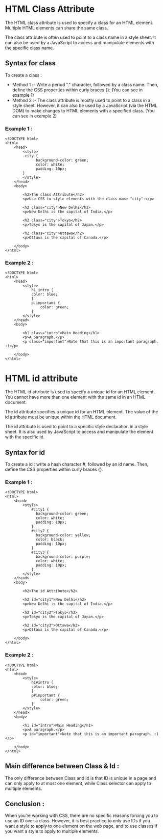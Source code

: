 # HTML Class Attribute

The HTML class attribute is used to specify a class for an HTML element. Multiple HTML elements can share the same class.

The class attribute is often used to point to a class name in a style sheet. It can also be used by a JavaScript to access and manipulate elements with the specific class name.
## Syntax for class 
To create a class :
 * Method 1 :-  Write a period "." character, followed by a class name. Then, define the CSS properties within curly braces {}:  (You can see in example 1) 
 * Method 2 :-  The class attribute is mostly used to point to a class in a style sheet. However, it can also be used by a JavaScript (via the HTML DOM) to make changes to HTML elements with a specified class.    (You can see in example 2)
### Example 1 : 
	<!DOCTYPE html>
	<html>
		<head>
			<style>
			.city {
				  background-color: green;
				  color: white;
				  padding: 10px;
			}
			</style>
		</head>
		<body>

			<h2>The class Attribute</h2>
			<p>Use CSS to style elements with the class name "city":</p>

			<h2 class="city">New Delhi</h2>
			<p>New Delhi is the capital of India.</p>

			<h2 class="city">Tokyo</h2>
			<p>Tokyo is the capital of Japan.</p>

			<h2 class="city">Ottawa</h2>
			<p>Ottawa is the capital of Canada.</p>

		</body>
	</html>
### Example 2 :
	<!DOCTYPE html>
	<html>
		<head>
			<style>
				h1.intro {
				color: blue;
				}
				p.important {
					color: green;
				}
			</style>
		</head>
		<body>

			<h1 class="intro">Main Heading</h1>
			<p>A paragraph.</p>
			<p class="important">Note that this is an important paragraph. :)</p>

		</body>
	</html>
# HTML id attribute
The HTML id attribute is used to specify a unique id for an HTML element. You cannot have more than one element with the same id in an HTML document.

The id attribute specifies a unique id for an HTML element. The value of the id attribute must be unique within the HTML document.

The id attribute is used to point to a specific style declaration in a style sheet. It is also used by JavaScript to access and manipulate the element with the specific id.
## Syntax for id
To create a id :
 write a hash character #, followed by an id name. Then, define the CSS properties within curly braces {}.
### Example 1 :
	<!DOCTYPE html>
	<html>
		<head>
			<style>
				#city1 {
				  background-color: green;
				  color: white;
				  padding: 10px;
				}
				#city2 {
				  background-color: yellow;
				  color: black;
				  padding: 10px;
				}
				#city3 {
				  background-color: purple;
				  color: white;
				  padding: 10px;
				}
			</style>
		</head>
		<body>

			<h2>The id Attribute</h2>

			<h2 id="city1">New Delhi</h2>
			<p>New Delhi is the capital of India.</p>

			<h2 id="city2">Tokyo</h2>
			<p>Tokyo is the capital of Japan.</p>

			<h2 id="city3">Ottawa</h2>
			<p>Ottawa is the capital of Canada.</p>

		</body>
	</html>
### Example 2 :
	<!DOCTYPE html>
	<html>
		<head>
			<style>
				h1#intro {
				color: blue;
				}
				p#important {
					color: green;
				}
			</style>
		</head>
		<body>

			<h1 id="intro">Main Heading</h1>
			<p>A paragraph.</p>
			<p id="important">Note that this is an important paragraph. :)</p>

		</body>
	</html>  
## Main difference between Class & Id :
The only difference between Class and Id is that ID is unique in a page and can only apply to at most one element, while Class selector can apply to multiple elements.
## Conclusion :
When you’re working with CSS, there are no specific reasons forcing you to use an ID over a class. However, it is best practice to only use IDs if you want a style to apply to one element on the web page, and to use classes if you want a style to apply to multiple elements.
